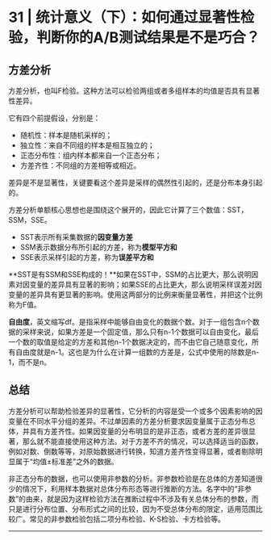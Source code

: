 # 31 | 统计意义（下）：如何通过显著性检验，判断你的A/B测试结果是不是巧合？

## 方差分析

方差分析，也叫F检验。这种方法可以检验两组或者多组样本的均值是否具有显著性差异。

它有四个前提假设，分别是：

* 随机性：样本是随机采样的；
* 独立性：来自不同组的样本是相互独立的；
* 正态分布性：组内样本都来自一个正态分布；
* 方差齐性：不同组的方差相等或相近。

差异是不是显著性，关键要看这个差异是采样的偶然性引起的，还是分布本身引起的。

方差分析单额核心思想也是围绕这个展开的，因此它计算了三个数值：SST，SSM，SSE。

* SST表示所有采集数据的**因变量方差**
* SSM表示数据分布所引起的方差，称为**模型平方和**
* SSE表示采样引起的方差，称为**误差平方和**

**SST是有SSM和SSE构成的！**如果在SST中，SSM的占比更大，那么说明因素对因变量的差异具有显著的影响；如果SSE的占比更大，那么说明采样误差对因变量的差异具有更显著的影响。使用这两部分的比例来衡量显著性，并把这个比例称为F值。

**自由度**，英文缩写df。是指采样中能够自由变化的数据个数。对于一组包含n个数据的采样来说，如果方差是一个固定值，那么只有n-1个数据可以自由变化，最后一个数的取值是给定的方差和其他n-1个数据决定的，而不由它自己随意变化，所有自由度就是n-1。这也是为什么在计算一组数的方差是，公式中使用的除数是n-1，而不是n。

## 总结

方差分析可以帮助检验差异的显著性，它分析的内容是受一个或多个因素影响的因变量在不同水平分组的差异。不过单因素的方差分析要求因变量属于正态分布总体，并具有方差齐性。如果因变量的分布明显的是非正态，或者方差的差异很显著，那么就不能直接使用这种方法。对于方差不齐的情况，可以选择适当的函数，例如对数、倒数等等，对原始数据进行转换，知道方差齐性变得显著，或者剔除明显属于“均值±标准差”之外的数据。

非正态分布的数据，也可以使用非参数的分析。非参数检验是在总体的方差知道很少的情况下，利用样本数据对总体分布形态等进行推断的方法。名字中的“非参数”的由来，就是因为这样检验方法在推断过程中不涉及有关总体分布的参数，而只是进行分布位置、分布形式之间的比较，因为不受总体分布的限定，适用范围比较广。常见的非参数检验包括二项分布检验、K-S检验、卡方检验等。

*************



